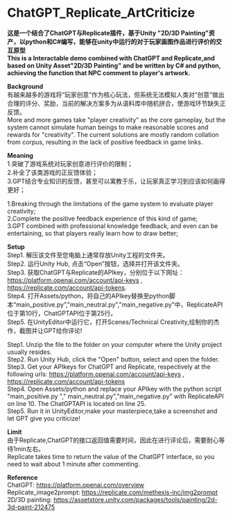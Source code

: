 # ChatGPT_Replicate_ArtCriticize
**这是一个结合了ChatGPT与Replicate插件，基于Unity "2D/3D Painting"资产，以python和C#编写，能够在unity中运行的对于玩家画图作品进行评价的交互原型  
This is a Interactable demo combined with ChatGPT and Replicate,and based on Unity Asset"2D/3D Painting" and be written by C# and python, achieving the function that NPC comment to player's artwork.**
 
 **Background**  
 有越来越多的游戏将“玩家创意”作为核心玩法，但系统无法模拟人类对“创意”做出合理的评分、奖励，当前的解决方案多为从语料库中随机拼合，使游戏环节缺失正反馈。  
 More and more games take "player creativity" as the core gameplay, but the system cannot simulate human beings to make reasonable scores and rewards for "creativity". The current solutions are mostly random collation from corpus, resulting in the lack of positive feedback in game links.

 **Meaning**  
1.突破了游戏系统对玩家创意进行评价的限制；  
2.补全了该类游戏的正反馈体验；  
3.GPT结合专业知识的反馈，甚至可以寓教于乐，让玩家真正学习到应该如何画得更好；  

1.Breaking through the limitations of the game system to evaluate player creativity;  
2.Complete the positive feedback experience of this kind of game;  
3.GPT combined with professional knowledge feedback, and even can be entertaining, so that players really learn how to draw better;  
 
 **Setup**  
 Step1. 解压该文件至您电脑上通常存放Unity工程的文件夹。  
 Step2. 运行Unity Hub, 点击“Open”按钮，选择并打开该文件夹。  
 Step3. 获取ChatGPT与Replicate的APIkey，分别位于以下网址：https://platform.openai.com/account/api-keys , https://replicate.com/account/api-tokens.  
 Step4. 打开Assets/python，将自己的APIkey替换至python脚本“main_positive.py”,"main_neutral.py","main_negative.py"中，ReplicateAPI位于第10行，ChatGPTAPI位于第25行。  
 Step5. 在UnityEditor中运行它，打开Scenes/Technical Creativity,绘制你的杰作，截图并让GPT给你评论!
 
 Step1. Unzip the file to the folder on your computer where the Unity project usually resides.  
 Step2. Run Unity Hub, click the "Open" button, select and open the folder.  
 Step3. Get your APIkeys for ChatGPT and Replicate, respectively at the following urls: https://platform.openai.com/account/api-keys , https://replicate.com/account/api-tokens  
 Step4. Open Assets/python and replace your APIkey with the python script "main_positive.py "," main_neutral.py","main_negative.py" with ReplicateAPI on line 10. The ChatGPTAPI is located on line 25.  
 Step5. Run it in UnityEditor,make your masterpiece,take a screenshot and let GPT give you criticize!  
 
 **Limit**  
 由于Replicate,ChatGPT的接口返回值需要时间，因此在进行评论后，需要耐心等待1min左右。  
 Replicate takes time to return the value of the ChatGPT interface, so you need to wait about 1 minute after commenting.  
 
 **Reference**  
 ChatGPT: https://platform.openai.com/overview  
 Replicate_image2prompt: https://replicate.com/methexis-inc/img2prompt  
 2D/3D painting: https://assetstore.unity.com/packages/tools/painting/2d-3d-paint-212475
 
